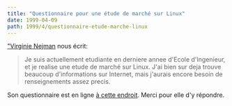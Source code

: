 ```yaml
---
title: "Questionnaire pour une étude de marché sur Linux"
date: 1999-04-09
path: 1999/4/questionnaire-etude-marche-linux
---
```


<P>
<A HREF="mailto:vnejman@prologue-software.fr">"Virginie Nejman</A>
nous écrit:
</P>

<BLOCKQUOTE>
Je suis actuellement etudiante en derniere annee d'Ecole d'Ingenieur, et je
realise une etude de marché sur Linux. J'ai bien sur deja trouve beaucoup
d'informations sur Internet, mais j'aurais encore besoin de renseignements
assez precis.
</BLOCKQUOTE>
<P>
Son questionnaire est en ligne <A HREF="http://www.linux-center.org/articles/9904/virginie.txt">à cette
endroit</A>. Merci pour elle d'y répondre.
</P>


